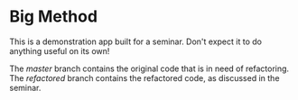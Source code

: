 # Big Method

This is a demonstration app built for a seminar. Don't expect it to do anything
useful on its own!

The *master* branch contains the original code that is in need of refactoring.
The *refactored* branch contains the refactored code, as discussed in the
seminar.
